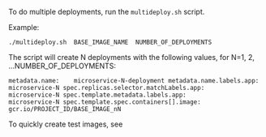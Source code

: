 To do multiple deployments, run the `multideploy.sh` script. 

Example:

`./multideploy.sh  BASE_IMAGE_NAME  NUMBER_OF_DEPLOYMENTS`

The script will create N deployments with the following values, for N=1, 2, ...NUMBER_OF_DEPLOYMENTS:

`
metadata.name:    microservice-N-deployment
metadata.name.labels.app:    microservice-N
spec.replicas.selector.matchLabels.app:    microservice-N
spec.template.metadata.labels.app:     	   microservice-N
spec.template.spec.containers[].image: 	   gcr.io/PROJECT_ID/BASE_IMAGE_nN
`

To quickly create test images, see 
